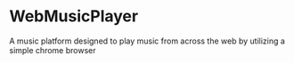 # WebMusicPlayer
A music platform designed to play music from across the web by utilizing a simple chrome browser
